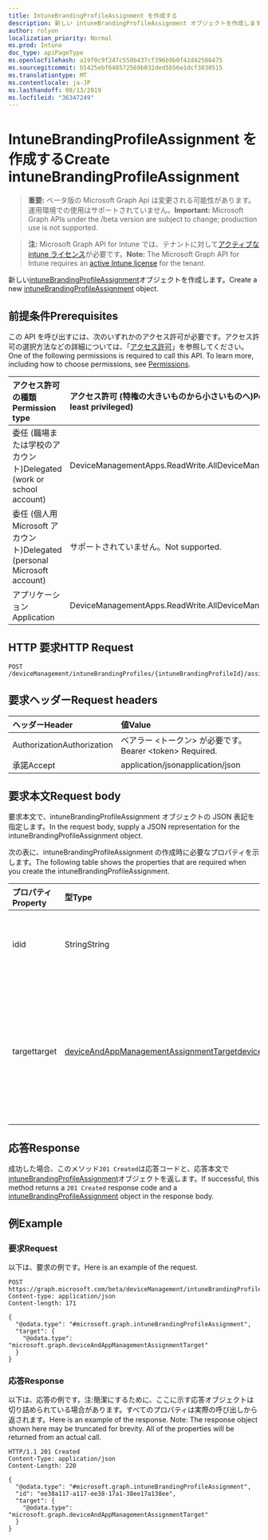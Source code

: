 ```yaml
---
title: IntuneBrandingProfileAssignment を作成する
description: 新しい intuneBrandingProfileAssignment オブジェクトを作成します。
author: rolyon
localization_priority: Normal
ms.prod: Intune
doc_type: apiPageType
ms.openlocfilehash: a19f0c9f247c550b437cf396b9b0f42d42586475
ms.sourcegitcommit: b5425ebf648572569b032ded5b56e1dcf3830515
ms.translationtype: MT
ms.contentlocale: ja-JP
ms.lasthandoff: 08/13/2019
ms.locfileid: "36347249"
---
```

# <a name="create-intunebrandingprofileassignment"></a><span data-ttu-id="7d4a6-103">IntuneBrandingProfileAssignment を作成する</span><span class="sxs-lookup"><span data-stu-id="7d4a6-103">Create intuneBrandingProfileAssignment</span></span>

> <span data-ttu-id="7d4a6-104">**重要:** ベータ版の Microsoft Graph Api は変更される可能性があります。運用環境での使用はサポートされていません。</span><span class="sxs-lookup"><span data-stu-id="7d4a6-104">**Important:** Microsoft Graph APIs under the /beta version are subject to change; production use is not supported.</span></span>

> <span data-ttu-id="7d4a6-105">**注:** Microsoft Graph API for Intune では、テナントに対して[アクティブな intune ライセンス](https://go.microsoft.com/fwlink/?linkid=839381)が必要です。</span><span class="sxs-lookup"><span data-stu-id="7d4a6-105">**Note:** The Microsoft Graph API for Intune requires an [active Intune license](https://go.microsoft.com/fwlink/?linkid=839381) for the tenant.</span></span>

<span data-ttu-id="7d4a6-106">新しい[intuneBrandingProfileAssignment](../resources/intune-wip-intunebrandingprofileassignment.md)オブジェクトを作成します。</span><span class="sxs-lookup"><span data-stu-id="7d4a6-106">Create a new [intuneBrandingProfileAssignment](../resources/intune-wip-intunebrandingprofileassignment.md) object.</span></span>

## <a name="prerequisites"></a><span data-ttu-id="7d4a6-107">前提条件</span><span class="sxs-lookup"><span data-stu-id="7d4a6-107">Prerequisites</span></span>
<span data-ttu-id="7d4a6-p101">この API を呼び出すには、次のいずれかのアクセス許可が必要です。アクセス許可の選択方法などの詳細については、「[アクセス許可](/graph/permissions-reference)」を参照してください。</span><span class="sxs-lookup"><span data-stu-id="7d4a6-p101">One of the following permissions is required to call this API. To learn more, including how to choose permissions, see [Permissions](/graph/permissions-reference).</span></span>

|<span data-ttu-id="7d4a6-110">アクセス許可の種類</span><span class="sxs-lookup"><span data-stu-id="7d4a6-110">Permission type</span></span>|<span data-ttu-id="7d4a6-111">アクセス許可 (特権の大きいものから小さいものへ)</span><span class="sxs-lookup"><span data-stu-id="7d4a6-111">Permissions (from most to least privileged)</span></span>|
|:---|:---|
|<span data-ttu-id="7d4a6-112">委任 (職場または学校のアカウント)</span><span class="sxs-lookup"><span data-stu-id="7d4a6-112">Delegated (work or school account)</span></span>|<span data-ttu-id="7d4a6-113">DeviceManagementApps.ReadWrite.All</span><span class="sxs-lookup"><span data-stu-id="7d4a6-113">DeviceManagementApps.ReadWrite.All</span></span>|
|<span data-ttu-id="7d4a6-114">委任 (個人用 Microsoft アカウント)</span><span class="sxs-lookup"><span data-stu-id="7d4a6-114">Delegated (personal Microsoft account)</span></span>|<span data-ttu-id="7d4a6-115">サポートされていません。</span><span class="sxs-lookup"><span data-stu-id="7d4a6-115">Not supported.</span></span>|
|<span data-ttu-id="7d4a6-116">アプリケーション</span><span class="sxs-lookup"><span data-stu-id="7d4a6-116">Application</span></span>|<span data-ttu-id="7d4a6-117">DeviceManagementApps.ReadWrite.All</span><span class="sxs-lookup"><span data-stu-id="7d4a6-117">DeviceManagementApps.ReadWrite.All</span></span>|

## <a name="http-request"></a><span data-ttu-id="7d4a6-118">HTTP 要求</span><span class="sxs-lookup"><span data-stu-id="7d4a6-118">HTTP Request</span></span>
<!-- {
  "blockType": "ignored"
}
-->
``` http
POST /deviceManagement/intuneBrandingProfiles/{intuneBrandingProfileId}/assignments
```

## <a name="request-headers"></a><span data-ttu-id="7d4a6-119">要求ヘッダー</span><span class="sxs-lookup"><span data-stu-id="7d4a6-119">Request headers</span></span>
|<span data-ttu-id="7d4a6-120">ヘッダー</span><span class="sxs-lookup"><span data-stu-id="7d4a6-120">Header</span></span>|<span data-ttu-id="7d4a6-121">値</span><span class="sxs-lookup"><span data-stu-id="7d4a6-121">Value</span></span>|
|:---|:---|
|<span data-ttu-id="7d4a6-122">Authorization</span><span class="sxs-lookup"><span data-stu-id="7d4a6-122">Authorization</span></span>|<span data-ttu-id="7d4a6-123">ベアラー &lt;トークン&gt; が必要です。</span><span class="sxs-lookup"><span data-stu-id="7d4a6-123">Bearer &lt;token&gt; Required.</span></span>|
|<span data-ttu-id="7d4a6-124">承諾</span><span class="sxs-lookup"><span data-stu-id="7d4a6-124">Accept</span></span>|<span data-ttu-id="7d4a6-125">application/json</span><span class="sxs-lookup"><span data-stu-id="7d4a6-125">application/json</span></span>|

## <a name="request-body"></a><span data-ttu-id="7d4a6-126">要求本文</span><span class="sxs-lookup"><span data-stu-id="7d4a6-126">Request body</span></span>
<span data-ttu-id="7d4a6-127">要求本文で、intuneBrandingProfileAssignment オブジェクトの JSON 表記を指定します。</span><span class="sxs-lookup"><span data-stu-id="7d4a6-127">In the request body, supply a JSON representation for the intuneBrandingProfileAssignment object.</span></span>

<span data-ttu-id="7d4a6-128">次の表に、intuneBrandingProfileAssignment の作成時に必要なプロパティを示します。</span><span class="sxs-lookup"><span data-stu-id="7d4a6-128">The following table shows the properties that are required when you create the intuneBrandingProfileAssignment.</span></span>

|<span data-ttu-id="7d4a6-129">プロパティ</span><span class="sxs-lookup"><span data-stu-id="7d4a6-129">Property</span></span>|<span data-ttu-id="7d4a6-130">型</span><span class="sxs-lookup"><span data-stu-id="7d4a6-130">Type</span></span>|<span data-ttu-id="7d4a6-131">説明</span><span class="sxs-lookup"><span data-stu-id="7d4a6-131">Description</span></span>|
|:---|:---|:---|
|<span data-ttu-id="7d4a6-132">id</span><span class="sxs-lookup"><span data-stu-id="7d4a6-132">id</span></span>|<span data-ttu-id="7d4a6-133">String</span><span class="sxs-lookup"><span data-stu-id="7d4a6-133">String</span></span>|<span data-ttu-id="7d4a6-134">エンティティの一意識別子。</span><span class="sxs-lookup"><span data-stu-id="7d4a6-134">Unique identifier of the entity.</span></span>|
|<span data-ttu-id="7d4a6-135">target</span><span class="sxs-lookup"><span data-stu-id="7d4a6-135">target</span></span>|[<span data-ttu-id="7d4a6-136">deviceAndAppManagementAssignmentTarget</span><span class="sxs-lookup"><span data-stu-id="7d4a6-136">deviceAndAppManagementAssignmentTarget</span></span>](../resources/intune-shared-deviceandappmanagementassignmenttarget.md)|<span data-ttu-id="7d4a6-137">ブランド化プロファイルが割り当てられている割り当て先。</span><span class="sxs-lookup"><span data-stu-id="7d4a6-137">Assignment target that the branding profile is assigned to.</span></span>|



## <a name="response"></a><span data-ttu-id="7d4a6-138">応答</span><span class="sxs-lookup"><span data-stu-id="7d4a6-138">Response</span></span>
<span data-ttu-id="7d4a6-139">成功した場合、このメソッド`201 Created`は応答コードと、応答本文で[intuneBrandingProfileAssignment](../resources/intune-wip-intunebrandingprofileassignment.md)オブジェクトを返します。</span><span class="sxs-lookup"><span data-stu-id="7d4a6-139">If successful, this method returns a `201 Created` response code and a [intuneBrandingProfileAssignment](../resources/intune-wip-intunebrandingprofileassignment.md) object in the response body.</span></span>

## <a name="example"></a><span data-ttu-id="7d4a6-140">例</span><span class="sxs-lookup"><span data-stu-id="7d4a6-140">Example</span></span>

### <a name="request"></a><span data-ttu-id="7d4a6-141">要求</span><span class="sxs-lookup"><span data-stu-id="7d4a6-141">Request</span></span>
<span data-ttu-id="7d4a6-142">以下は、要求の例です。</span><span class="sxs-lookup"><span data-stu-id="7d4a6-142">Here is an example of the request.</span></span>
``` http
POST https://graph.microsoft.com/beta/deviceManagement/intuneBrandingProfiles/{intuneBrandingProfileId}/assignments
Content-type: application/json
Content-length: 171

{
  "@odata.type": "#microsoft.graph.intuneBrandingProfileAssignment",
  "target": {
    "@odata.type": "microsoft.graph.deviceAndAppManagementAssignmentTarget"
  }
}
```

### <a name="response"></a><span data-ttu-id="7d4a6-143">応答</span><span class="sxs-lookup"><span data-stu-id="7d4a6-143">Response</span></span>
<span data-ttu-id="7d4a6-p102">以下は、応答の例です。注:簡潔にするために、ここに示す応答オブジェクトは切り詰められている場合があります。すべてのプロパティは実際の呼び出しから返されます。</span><span class="sxs-lookup"><span data-stu-id="7d4a6-p102">Here is an example of the response. Note: The response object shown here may be truncated for brevity. All of the properties will be returned from an actual call.</span></span>
``` http
HTTP/1.1 201 Created
Content-Type: application/json
Content-Length: 220

{
  "@odata.type": "#microsoft.graph.intuneBrandingProfileAssignment",
  "id": "ee38a117-a117-ee38-17a1-38ee17a138ee",
  "target": {
    "@odata.type": "microsoft.graph.deviceAndAppManagementAssignmentTarget"
  }
}
```






